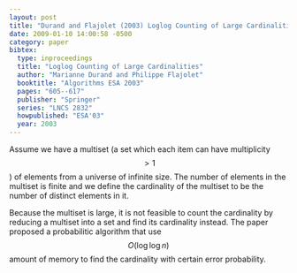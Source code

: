 ```yaml
---
layout: post
title: "Durand and Flajolet (2003) Loglog Counting of Large Cardinalities (ESA'03)"
date: 2009-01-10 14:00:58 -0500
category: paper
bibtex:
  type: inproceedings
  title: "Loglog Counting of Large Cardinalities"
  author: "Marianne Durand and Philippe Flajolet"
  booktitle: "Algorithms ESA 2003"
  pages: "605--617"
  publisher: "Springer"
  series: "LNCS 2832"
  howpublished: "ESA'03"
  year: 2003
---
```

Assume we have a multiset (a set which each item can have multiplicity $$> 1$$) of
elements from a universe of infinite size. The number of elements in the
multiset is finite and we define the cardinality of the multiset to be the
number of distinct elements in it.

Because the multiset is large, it is not feasible to count the cardinality by
reducing a multiset into a set and find its cardinality instead. The paper
proposed a probabilitic algorithm that use $$O(\log\log n)$$ amount of memory to
find the cardinality with certain error probability.
